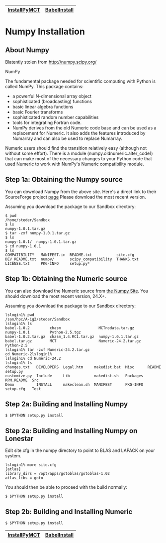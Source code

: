 | [InstallPyMCT](InstallPyMCT.md) | [BabelInstall](BabelInstall.md) |
|:--------------------------------|:--------------------------------|

# Numpy Installation #

## About Numpy ##
Blatently stolen from http://numpy.scipy.org/

NumPy

The fundamental package needed for scientific computing with Python is called NumPy.  This package contains:
  * a powerful N-dimensional array object
  * sophisticated (broadcasting) functions
  * basic linear algebra functions
  * basic Fourier transforms
  * sophisticated random number capabilities
  * tools for integrating Fortran code.
  * NumPy derives from the old Numeric code base and can be used as a replacement for Numeric.   It also adds the features introduced by Numarray and can also be used to replace Numarray.

Numeric users should find the transition relatively easy (although not without some effort).  There is a module (numpy.oldnumeric.alter\_code1) that can make most of the necessary changes to your Python code that used Numeric to work with NumPy's Numeric compatibility module.

## Step 1a:  Obtaining the Numpy source ##

You can download Numpy from the above site.  Here's a direct link to their SourceForge project [page](http://sourceforge.net/projects/numpy/)  Please download the most recent version.

Assuming you download the package to our Sandbox directory:
```
$ pwd
/home/steder/Sandbox
$ ls
numpy-1.0.1.tar.gz
$ tar -zxf numpy-1.0.1.tar.gz 
$ ls
numpy-1.0.1/  numpy-1.0.1.tar.gz
$ cd numpy-1.0.1
$ ls
COMPATIBILITY   MANIFEST.in  README.txt           site.cfg
DEV_README.txt  numpy/       scipy_compatibility  THANKS.txt
LICENSE.txt     PKG-INFO     setup.py*
```

## Step 1b:  Obtaining the Numeric source ##

You can also download the Numeric source from [the Numpy Site](http://numpy.sf.net/).  You should download the most recent version, 24.X+.

Assuming you download the package to our Sandbox directory:
```
lslogin1% pwd
/san/hpc/A-ig2/steder/Sandbox
lslogin1% ls
babel-1.0.2         chasm                 MCTnodata.tar.gz        numpy-1.0.1         Python-2.5.tgz
babel-1.0.2.tar.gz  chasm_1.4.RC1.tar.gz  numpy-1.0.1.tar.gz
babel.tar.gz        MCT                   Numeric-24.2.tar.gz     Python-2.5
lslogin1% tar -zxf Numeric-24.2.tar.gz 
cd Numeric-2lslogin1% 
lslogin1% cd Numeric-24.2
lslogin1% ls
changes.txt   DEVELOPERS  Legal.htm     makedist.bat  Misc      README      setup.py
customize.py  Include     Lib           makedist.sh   Packages  RPM.README  Src
Demo          INSTALL     makeclean.sh  MANIFEST      PKG-INFO  setup.cfg   Test
```

## Step 2a:  Building  and Installing Numpy ##

```
$ $PYTHON setup.py install
```

## Step 2a: Building and Installing Numpy on Lonestar ##

Edit site.cfg in the numpy directory to point to BLAS and LAPACK on your system.

```
lslogin1% more site.cfg
[atlas]
library_dirs = /opt/apps/gotoblas/gotoblas-1.02
atlas_libs = goto
```

You should then be able to proceed with the build normally:
```
$ $PYTHON setup.py install
```

## Step 2b: Building and Installing Numeric ##

```
$ $PYTHON setup.py install
```

| [InstallPyMCT](InstallPyMCT.md) | [BabelInstall](BabelInstall.md) |
|:--------------------------------|:--------------------------------|




